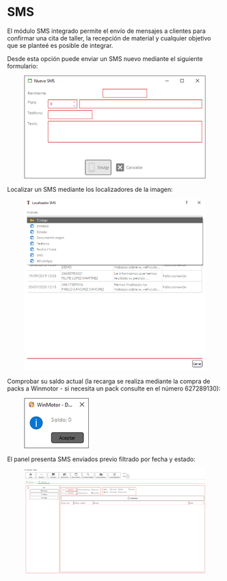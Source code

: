 # SMS

El módulo SMS integrado permite el envío de mensajes a clientes para confirmar una cita de taller, la recepción de material y cualquier objetivo que se planteé es posible de integrar.

Desde esta opción puede enviar un SMS nuevo mediante el siguiente formulario:

<figure><img src="../../.gitbook/assets/imagen.png" alt=""><figcaption></figcaption></figure>

Localizar un SMS mediante los localizadores de la imagen:

<figure><img src="../../.gitbook/assets/imagen (119).png" alt=""><figcaption></figcaption></figure>

Comprobar su saldo actual (la recarga se realiza mediante la compra de packs a Winmotor - si necesita un pack consulte en el número 627289130):

<figure><img src="../../.gitbook/assets/imagen (7).png" alt=""><figcaption></figcaption></figure>

El panel presenta SMS enviados previo filtrado por fecha y estado:

<figure><img src="../../.gitbook/assets/imagen (176).png" alt=""><figcaption></figcaption></figure>
